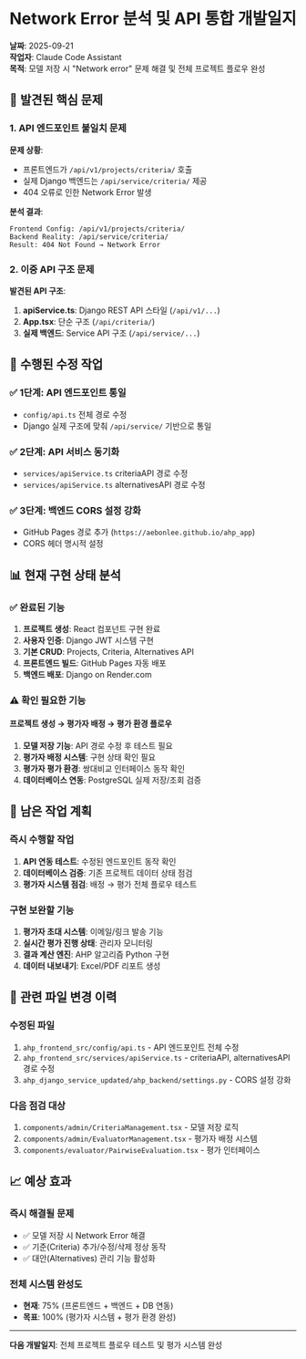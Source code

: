 # Network Error 분석 및 API 통합 개발일지

**날짜**: 2025-09-21  
**작업자**: Claude Code Assistant  
**목적**: 모델 저장 시 "Network error" 문제 해결 및 전체 프로젝트 플로우 완성

## 🚨 발견된 핵심 문제

### 1. API 엔드포인트 불일치 문제

**문제 상황**:
- 프론트엔드가 `/api/v1/projects/criteria/` 호출
- 실제 Django 백엔드는 `/api/service/criteria/` 제공
- 404 오류로 인한 Network Error 발생

**분석 결과**:
```
Frontend Config: /api/v1/projects/criteria/
Backend Reality: /api/service/criteria/
Result: 404 Not Found → Network Error
```

### 2. 이중 API 구조 문제

**발견된 API 구조**:
1. **apiService.ts**: Django REST API 스타일 (`/api/v1/...`)
2. **App.tsx**: 단순 구조 (`/api/criteria/`)  
3. **실제 백엔드**: Service API 구조 (`/api/service/...`)

## 🔧 수행된 수정 작업

### ✅ 1단계: API 엔드포인트 통일
- `config/api.ts` 전체 경로 수정
- Django 실제 구조에 맞춰 `/api/service/` 기반으로 통일

### ✅ 2단계: API 서비스 동기화  
- `services/apiService.ts` criteriaAPI 경로 수정
- `services/apiService.ts` alternativesAPI 경로 수정

### ✅ 3단계: 백엔드 CORS 설정 강화
- GitHub Pages 경로 추가 (`https://aebonlee.github.io/ahp_app`)
- CORS 헤더 명시적 설정

## 📊 현재 구현 상태 분석

### ✅ 완료된 기능
1. **프로젝트 생성**: React 컴포넌트 구현 완료
2. **사용자 인증**: Django JWT 시스템 구현
3. **기본 CRUD**: Projects, Criteria, Alternatives API
4. **프론트엔드 빌드**: GitHub Pages 자동 배포
5. **백엔드 배포**: Django on Render.com

### ⚠️ 확인 필요한 기능

#### 프로젝트 생성 → 평가자 배정 → 평가 환경 플로우
1. **모델 저장 기능**: API 경로 수정 후 테스트 필요
2. **평가자 배정 시스템**: 구현 상태 확인 필요  
3. **평가자 평가 환경**: 쌍대비교 인터페이스 동작 확인
4. **데이터베이스 연동**: PostgreSQL 실제 저장/조회 검증

## 🎯 남은 작업 계획

### 즉시 수행할 작업
1. **API 연동 테스트**: 수정된 엔드포인트 동작 확인
2. **데이터베이스 검증**: 기존 프로젝트 데이터 상태 점검
3. **평가자 시스템 점검**: 배정 → 평가 전체 플로우 테스트

### 구현 보완할 기능
1. **평가자 초대 시스템**: 이메일/링크 발송 기능
2. **실시간 평가 진행 상태**: 관리자 모니터링  
3. **결과 계산 엔진**: AHP 알고리즘 Python 구현
4. **데이터 내보내기**: Excel/PDF 리포트 생성

## 🔗 관련 파일 변경 이력

### 수정된 파일
1. `ahp_frontend_src/config/api.ts` - API 엔드포인트 전체 수정
2. `ahp_frontend_src/services/apiService.ts` - criteriaAPI, alternativesAPI 경로 수정  
3. `ahp_django_service_updated/ahp_backend/settings.py` - CORS 설정 강화

### 다음 점검 대상
1. `components/admin/CriteriaManagement.tsx` - 모델 저장 로직
2. `components/admin/EvaluatorManagement.tsx` - 평가자 배정 시스템
3. `components/evaluator/PairwiseEvaluation.tsx` - 평가 인터페이스

## 📈 예상 효과

### 즉시 해결될 문제
- ✅ 모델 저장 시 Network Error 해결
- ✅ 기준(Criteria) 추가/수정/삭제 정상 동작
- ✅ 대안(Alternatives) 관리 기능 활성화

### 전체 시스템 완성도
- **현재**: 75% (프론트엔드 + 백엔드 + DB 연동)
- **목표**: 100% (평가자 시스템 + 평가 환경 완성)

---

**다음 개발일지**: 전체 프로젝트 플로우 테스트 및 평가 시스템 완성